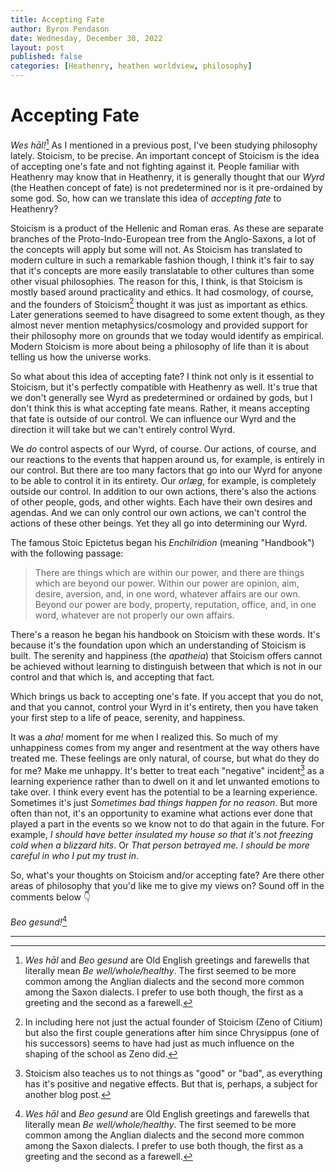```yaml
---
title: Accepting Fate
author: Byron Pendason
date: Wednesday, December 30, 2022
layout: post
published: false
categories: [Heathenry, heathen worldview, philosophy]
---
```


# Accepting Fate

*Wes hāl!*[^1] As I mentioned in a previous post, I've been studying philosophy lately. Stoicism, to be precise. An important concept of Stoicism is the idea of accepting one's fate and not fighting against it. People familiar with Heathenry may know that in Heathenry, it is generally thought that our *Wyrd* (the Heathen concept of fate) is not predetermined nor is it pre-ordained by some god. So, how can we translate this idea of *accepting fate* to Heathenry?

Stoicism is a product of the Hellenic and Roman eras. As these are separate branches of the Proto-Indo-European tree from the Anglo-Saxons, a lot of the concepts will apply but some will not. As Stoicism has translated to modern culture in such a remarkable fashion though, I think it's fair to say that it's concepts are more easily translatable to other cultures than some other visual philosophies. The reason for this, I think, is that Stoicism is mostly based around practicality and ethics. It had cosmology, of course, and the founders of Stoicism[^2] thought it was just as important as ethics. Later generations seemed to have disagreed to some extent though, as they almost never mention metaphysics/cosmology and provided support for their philosophy more on grounds that we today would identify as empirical. Modern Stoicism is more about being a philosophy of life than it is about telling us how the universe works.

So what about this idea of accepting fate? I think not only is it essential to Stoicism, but it's perfectly compatible with Heathenry as well. It's true that we don't generally see Wyrd as predetermined or ordained by gods, but I don't think this is what accepting fate means. Rather, it means accepting that fate is outside of our control. We can influence our Wyrd and the direction it will take but we can't entirely control Wyrd.

We *do* control aspects of our Wyrd, of course. Our actions, of course, and our reactions to the events that happen around us, for example, is entirely in our control. But there are too many factors that go into our Wyrd for anyone to be able to control it in its entirety. Our *orlæg*, for example, is completely outside our control.  In addition to our own actions, there's also the actions of other people, gods, and other wights. Each have their own desires and agendas. And we can only control our own actions, we can't control the actions of these other beings. Yet they all go into determining our Wyrd.

The famous Stoic Epictetus began his *Enchilridion* (meaning "Handbook") with the following passage:

> There are things which are within our power, and there are things which are beyond our power. Within our power are opinion, aim, desire, aversion, and, in one word, whatever affairs are our own. Beyond our power are body, property, reputation, office, and, in one word, whatever are not properly our own affairs.

There's a reason he began his handbook on Stoicism with these words. It's because it's the foundation upon which an understanding of Stoicism is built. The serenity and happiness (the *apatheia*) that Stoicism offers cannot be achieved without learning to distinguish between that which is not in our control and that which is, and accepting that fact.

Which brings us back to accepting one's fate. If you accept that you do not, and that you cannot, control your Wyrd in it's entirety, then you have taken your first step to a life of peace, serenity, and happiness.

It was a *aha!* moment for me when I realized this. So much of my unhappiness comes from my anger and resentment at the way others have treated me. These feelings are only natural, of course, but what do they do for me? Make me unhappy. It's better to treat each "negative" incident[^3] as a learning experience rather than to dwell on it and let unwanted emotions to take over. I think every event has the potential to be a learning experience. Sometimes it's just *Sometimes bad things happen for no reason*. But more often than not, it's an opportunity to examine what actions ever done that played a part in the events so we know not to do that again in the future. For example, *I should have better insulated my house so that it's not freezing cold when a blizzard hits*. Or *That person betrayed me. I should be more careful in who I put my trust in*.

So, what's your thoughts on Stoicism and/or accepting fate? Are there other areas of philosophy that you'd like me to give my views on? Sound off in the comments below 👇

*Beo gesund!*[^1]

---

[^1]: *Wes hāl* and *Beo gesund* are Old English greetings and farewells that literally mean *Be well/whole/healthy*. The first seemed to be more common among the Anglian dialects and the second more common among the Saxon dialects. I prefer to use both though, the first as a greeting and the second as a farewell.

[^2]: In including here not just the actual founder of Stoicism (Zeno of Citium) but also the first couple generations after him since Chrysippus (one of his successors) seems to have had just as much influence on the shaping of the school as Zeno did.

[^3]: Stoicism also teaches us to not things as "good" or "bad", as everything has it's positive and negative effects. But that is, perhaps, a subject for another blog post.